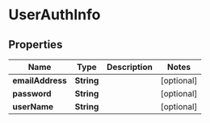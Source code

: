 
# UserAuthInfo

## Properties
Name | Type | Description | Notes
------------ | ------------- | ------------- | -------------
**emailAddress** | **String** |  |  [optional]
**password** | **String** |  |  [optional]
**userName** | **String** |  |  [optional]



